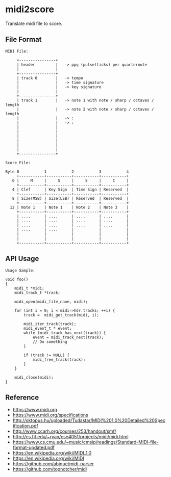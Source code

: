 # midi2score

Translate midi file to score.

## File Format

```
MIDI File:

     +----------------+
     | header         |   -> ppq (pulse(ticks) per quarternote
     |                |
     +----------------+
     | track 0        |   -> tempo
     |                |   -> time signature
     |                |   -> key signature
     |                |
     +----------------+
     | track 1        |   -> note 1 with note / sharp / octaves / length
     |                |   -> note 2 with note / sharp / octaves / length
     |                |   -> :
     |                |   -> :
     |                |
     |                |
     |                |
     |                |
     |                |
     |                |
     +----------------+

Score File:

Byte 0           1           2           3           4
     +-----------+-----------+-----------+-----------+
   0 |     M     |     S     |     S     |     C     |
     +-----------+-----------+-----------+-----------+
   4 | Clef      | Key Sign  | Time Sign | Reserved  |
     +-----------+-----------+-----------+-----------+
   8 | Size(MSB) | Size(LSB) | Reserved  | Reserved  |
     +-----------+-----------+-----------+-----------+
  12 | Note 1    | Note 1    | Note 2    | Note 3    |
     +-----------+-----------+-----------+-----------+
     | ....      | ....      | ....      | ....      |
     | ....      | ....      | ....      | ....      |
     | ....      | ....      | ....      | ....      |
     | ....      | ....      |           |           |
     |           |           |           |           |
     |           |           |           |           |
     +-----------+-----------+-----------+-----------+
```

## API Usage

```
Usage Sample:

void foo()
{
    midi_t *midi;
    midi_track_t *track;

    midi_open(midi_file_name, midi);

    for (int i = 0; i < midi->hdr.tracks; ++i) {
        track =  midi_get_track(midi, i);

        midi_iter_track(track);
        midi_event_t * event;
        while (midi_track_has_next(track)) {
            event = midi_track_next(track);
            // Do something
        }

        if (track != NULL) {
            midi_free_track(track);
        }
    }

    midi_close(midi);
}
```

## Reference

- https://www.midi.org
- https://www.midi.org/specifications
- http://oktopus.hu/uploaded/Tudastar/MIDI%201.0%20Detailed%20Specification.pdf
- http://www.ccarh.org/courses/253/handout/smf/
- http://cs.fit.edu/~ryan/cse4051/projects/midi/midi.html
- https://www.cs.cmu.edu/~music/cmsip/readings/Standard-MIDI-file-format-updated.pdf
- https://en.wikipedia.org/wiki/MIDI_1.0
- https://en.wikipedia.org/wiki/MIDI
- https://github.com/abique/midi-parser
- https://github.com/topnotcher/midi
